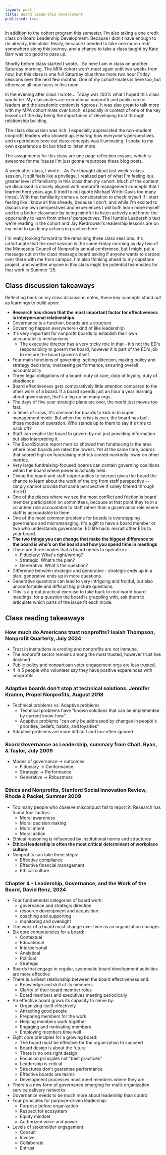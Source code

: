 ```yaml
---
layout: post
title: Board leadership development
published: true
---
```


In addition to the cohort program this semester, I'm also taking a one credit class on Board Leadership Development. Because I didn't have enough to do already, lololololol. Really, because I needed to take one more credit somewhere along this journey, and a chance to take a class taught by Kate Barr was too good to pass up.

Shortly before class started I wrote... So here I am in class on another Saturday morning. The MPA cohort won't meet again until two weeks from now, but this class is one full Saturday plus three more two hour Friday sessions over the next few months. One of my cohort-mates is here too, but otherwise all new faces in this room.

In the evening after class I wrote... Today was 100% what I hoped this class would be. My classmates are exceptional nonprofit and public sector leaders and the academic content is rigorous. It was also great to talk more with my MPA cohort mate over lunch, especially in context of one of the key lessons of the day being the importance of developing trust through relationship building.

The class discussion was rich. I especially appreciated the non-student nonprofit leaders who showed up. Hearing how everyone's perspectives and experiences bore out class concepts was illuminating. I spoke to my own experience a bit but tried to listen more.

The assignments for this class are one page reflection essays, which is awesome for me 'cause I'm just gonna repurpose these blog posts.

A week after class, I wrote... As I've thought about last week's class session, It still feels like a privilege. I realized part of what I'm feeling is a greater level of familiarity in this class than my cohort. Much of the content we discussed is closely aligned with nonprofit management concepts that I learned here years ago (I tried to not quote Michael Wirth-Davis too many times). With that familiarity comes a consideration to check myself if I start feeling like I know all this already, because I don't, and while I'm excited to discuss my own perspectives and experiences I will both learn more myself and be a better classmate by being mindful to listen actively and honor the opportunity to learn from others' perspectives. The Humble Leadership text we're reading in the cohort and Jay Kiedrowski's leadership lessons are on my mind to guide my actions in practice here.

I'm really looking forward to the remaining three class sessions. It's unfortunate that the next session is the same Friday morning as day two of the Minnesota Council of Nonprofits annual conference, but I might put a message out on the class message board asking if anyone wants to carpool over there with me from campus. I'm also thinking ahead to my capstone project, and whether anyone in this class might be potential teammates for that work in Summer '25.

## Class discussion takeaways

Reflecting back on my class discussion notes, these key concepts stand out as learnings to build upon:
* __Research has shown that the most important factor for effectiveness is interpersonal relationships__
* Governance is a function, boards are a structure
* Governing happen everywhere (kind of like leadership)
* It's very important for nonprofit boards to establish their own accountability mechanisms.
    * The executive director has a very tricky role in that - it's not the ED's responsibility to govern the board, however it is part of the ED's job to ensure the board governs itself.
* Four main functions of governing: setting direction, making policy and strategy decisions, overseeing performance, ensuring overall accountability
* Three legal obligations of a board: duty of care, duty of loyalty, duty of obedience
* Board effectiveness gets comparatively little attention compared to the other work of a board. If a board spends just an hour a year learning about governance, that's a leg up on many orgs.
* The days of five year strategic plans are over, the world just moves too fast.
* In times of crisis, it's common for boards to kick in to super management mode. But when the crisis is over, the board has built those modes of operation. Who stands up to them to say it's time to back off?
* Staff can enable the board to govern by not just providing information but also interpreting it.
* The BoardSource report metrics showed that fundraising is the area where most boards are rated the lowest. Yet at the same time, boards that scored high on fundraising metrics scored markedly lower on other metrics.
* Very large fundraising-focused boards can contain governing coalitions within the board where power is actually held.
* Giving the board and staff opportunities to interact gives the board the chance to learn about the work of the org from staff perspective -- simply cannot provide that same perspective if solely filtered through the ED
* One of the places where we see the most conflict and friction is board member participation on committees, because at that point they're in a volunteer role accountable to staff rather than a governance role where staff is accountable to them.
* One of the most common problems for boards is overstepping governance and micromanaging. It's a gift to have a board member or two who understands governance. ED life hack: recruit other EDs to your board.
* __The two things you can change that make the biggest difference to the board is who's on the board and how you spend time in meetings__
* There are three modes that a board needs to operate in:
    * Fiduciary: What's right/wrong?
    * Strategic: What's the plan?
    * Generative: What's the question?
* Difference between strategic and generative - strategic ends up in a plan, generative ends up in more questions. 
* Generative questions can lead to very intriguing and fruitful, but also uncomfortable and difficult big picture questions.
* This is a great practical exercise to take back to real-world board meetings: for a question the board is grappling with, ask them to articulate which parts of the issue fit each mode.

## Class reading takeaways

### How much do Americans trust nonprofits? Isaiah Thompson, Nonprofit Quarterly, July 2024

* Trust in institutions is eroding and nonprofits are not immune.
* The nonprofit sector remains among the most trusted, however trust has declined.
* Public policy and nonpartisan voter engagement orgs are less trusted.
* 4 in 5 people who volunteer say they have positive expereinces with nonprofits. 

### Adaptive boards don't stop at technical solutions. Jennifer Kramm, Propel Nonprofits, August 2018

* Technical problems vs. Adaptive problems
    * Technical problems have "known solutions that can be implemented by current know-how"
    * Adaptive problems "can only be addressed by changes in people's priorities, beliefs, habits, and loyalties"
* Adaptive problems are more difficult and too-often ignored

### Board Governance as Leadership, summary from Chait, Ryan, & Taylor, July 2009

* Modes of governance -> outcomes
    * Fiduciary -> Conformance
    * Strategic -> Performance
    * Generative -> Robustness

### Ethics and Nonprofits, Stanford Social Innovation Review, Rhode & Packel, Summer 2009

* Too many people who observe misconduct fail to report it. Research has found four factors:
    * Moral awareness
    * Moral decision making
    * Moral intent
    * Moral action
* Ethical reasoning is influenced by institutional norms and structures
* __Ethical leadership is often the most critical determinant of workplace culture__
* Nonprofits can take three steps:
    * Effective compliance
    * Effective financial management
    * Ethical culture

### Chapter 4 - Leadership, Governance, and the Work of the Board, David Renz, 2024

* Four fundamental categories of board work:
    * governance and strategic direction
    * resource development and acquisition
    * coaching and supporting
    * monitoring and oversight
* The work of a board must change over time as an organization changes
* Six core competencies for a board:
    * Contextual
    * Educational
    * Interpersonal
    * Analytical
    * Political
    * Strategic
* Boards that engage in regular, systematic board development activities are more effective
* There is a direct relationship between the board effectiveness and:
    * Knowledge and skill of its members
    * Clarity of their board member roles
    * Board members and executives meeting periodically
* An effective board grows its capacity to serve by:
    * Organizing itself effectively
    * Attracting good people
    * Preparing members for the work
    * Helping members work together
    * Engaging and motivating members
    * Employing members time well
* Eight core principles for a growing board:
    * The board must be effective for the organization to succeed
    * Board design is about the future
    * There is no one right design
    * Focus on principles not "best practices"
    * Leadership is critical
    * Structures don't guarantee performance
    * Effective boards are teams
    * Development processes must meet members where they are
* There's a new form of governance emerging for multi-organization service delivery networks
* Governance needs to be much more about leadership than control
* Four principles for purpose-driven leadership:
    * Purpose before organization
    * Respect for ecosystem
    * Equity mindset
    * Authorized voice and power
* Levels of stakeholder engagement:
    * Consult
    * Involve
    * Collaborate
    * Entrust